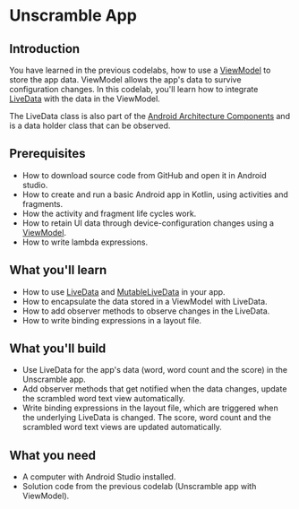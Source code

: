 Unscramble App
=======================

Introduction
------------
You have learned in the previous codelabs, how to use a [ViewModel](https://developer.android.com/reference/android/arch/lifecycle/ViewModel) to store the app data. ViewModel allows the app's data to survive configuration changes. In this codelab, you'll learn how to integrate [LiveData](https://developer.android.com/reference/android/arch/lifecycle/LiveData.html) with the data in the ViewModel.

The LiveData class is also part of the [Android Architecture Components](https://developer.android.com/topic/libraries/architecture) and is a data holder class that can be observed.

Prerequisites
-------------
- How to download source code from GitHub and open it in Android studio.
- How to create and run a basic Android app in Kotlin, using activities and fragments.
- How the activity and fragment life cycles work.
- How to retain UI data through device-configuration changes using a [ViewModel](https://developer.android.com/reference/android/arch/lifecycle/ViewModel).
- How to write lambda expressions.

What you'll learn
-----------------
- How to use [LiveData](https://developer.android.com/reference/androidx/lifecycle/LiveData) and [MutableLiveData](https://developer.android.com/reference/android/arch/lifecycle/MutableLiveData) in your app.
- How to encapsulate the data stored in a ViewModel with LiveData.
- How to add observer methods to observe changes in the LiveData.
- How to write binding expressions in a layout file.

What you'll build
-----------------
- Use LiveData for the app's data (word, word count and the score) in the Unscramble app.
- Add observer methods that get notified when the data changes, update the scrambled word text view automatically.
- Write binding expressions in the layout file, which are triggered when the underlying LiveData is changed. The score, word count and the scrambled word text views are updated automatically.

What you need
-------------
- A computer with Android Studio installed.
- Solution code from the previous codelab (Unscramble app with ViewModel).
